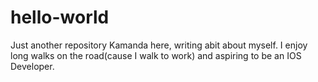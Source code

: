 # hello-world
Just another repository
Kamanda here, writing abit about myself. I enjoy long walks on the road(cause I walk to work) and aspiring to be an IOS Developer.
